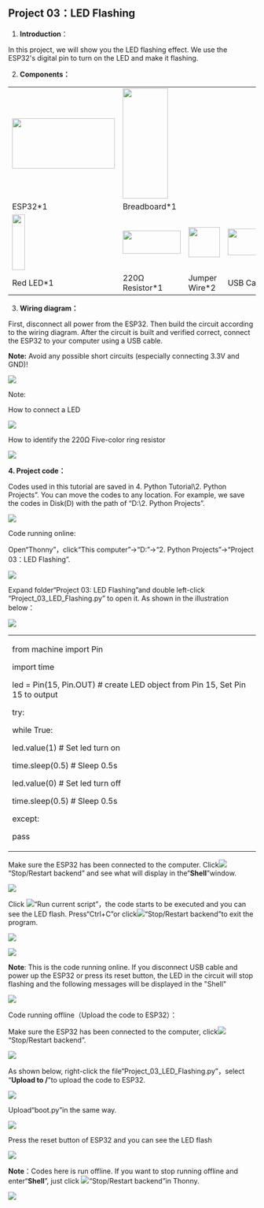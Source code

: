 ## Project 03：LED Flashing 

1.  **Introduction**：

In this project, we will show you the LED flashing effect. We use the
ESP32's digital pin to turn on the LED and make it flashing.

2.  **Components：**

<table>
<tbody>
<tr class="odd">
<td><img src="https://raw.githubusercontent.com/keyestudio/KS5012-Keyestudio-ESP32-Learning-Kit-Basic-Edition-Python/master/media/56053f7126905c6def63919c661d5c0a.jpeg" style="width:2.17847in;height:1.0625in" /></td>
<td><img src="https://raw.githubusercontent.com/keyestudio/KS5012-Keyestudio-ESP32-Learning-Kit-Basic-Edition-Python/master/media/e380dd26e4825be9a768973802a55fe6.png" style="width:0.95208in;height:2.33472in" /></td>
<td></td>
<td></td>
</tr>
<tr class="even">
<td>ESP32*1</td>
<td>Breadboard*1</td>
<td></td>
<td></td>
</tr>
<tr class="odd">
<td><img src="https://raw.githubusercontent.com/keyestudio/KS5012-Keyestudio-ESP32-Learning-Kit-Basic-Edition-Python/master/media/7eb361d680dfa351f07f8527aeb37abd.png" style="width:0.275in;height:1.17361in" /></td>
<td><img src="https://raw.githubusercontent.com/keyestudio/KS5012-Keyestudio-ESP32-Learning-Kit-Basic-Edition-Python/master/media/098a2730d0b0a2a4b2079e0fc87fd38b.png" style="width:1.22639in;height:0.49236in" /></td>
<td><img src="https://raw.githubusercontent.com/keyestudio/KS5012-Keyestudio-ESP32-Learning-Kit-Basic-Edition-Python/master/media/c801a7baee258ff7f5f28ac6e9a7097b.png" style="width:0.66736in;height:0.64097in" /></td>
<td><img src="https://raw.githubusercontent.com/keyestudio/KS5012-Keyestudio-ESP32-Learning-Kit-Basic-Edition-Python/master/media/7dcbd02995be3c142b2f97df7f7c03ce.png" style="width:1.05903in;height:0.56667in" /></td>
</tr>
<tr class="even">
<td>Red LED*1</td>
<td>220Ω Resistor*1</td>
<td>Jumper Wire*2</td>
<td>USB Cable*1</td>
</tr>
</tbody>
</table>

3.  **Wiring diagram：**

First, disconnect all power from the ESP32. Then build the circuit
according to the wiring diagram. After the circuit is built and verified
correct, connect the ESP32 to your computer using a USB cable.

**Note:** Avoid any possible short circuits (especially connecting 3.3V
and GND)\!

![](/media/0735997593c8858ad6441d8e9867206f.png)

Note:

How to connect a LED

![](/media/42ff6f405dfa128593827de5aa03e94b.png)

How to identify the 220Ω Five-color ring resistor

![](/media/55c0199544e9819328f6d5778f10d7d0.png)

**4. Project code：**

Codes used in this tutorial are saved in 4. Python Tutorial\\2. Python
Projects”. You can move the codes to any location. For example, we save
the codes in Disk(D) with the path of “D:\\2. Python Projects”.

![](/media/906b7d4391131929a6b0726f7f5bab30.png)

Code running online:

Open“Thonny”，click“This computer”→“D:”→“2. Python Projects”→“Project
03：LED Flashing”.

![](/media/aed4325f483f54272aba116d9d92190e.png)

Expand folder“Project 03: LED Flashing”and double left-click
“Project\_03\_LED\_Flashing.py” to open it. As shown in the
illustration below：

![](/media/e8d875ca48b359b3fe7df7f705dc97e4.png)

<table>
<tbody>
<tr class="odd">
<td><p>from machine import Pin</p>
<p>import time</p>
<p>led = Pin(15, Pin.OUT) # create LED object from Pin 15, Set Pin 15 to output</p>
<p>try:</p>
<p>while True:</p>
<p>led.value(1) # Set led turn on</p>
<p>time.sleep(0.5) # Sleep 0.5s</p>
<p>led.value(0) # Set led turn off</p>
<p>time.sleep(0.5) # Sleep 0.5s</p>
<p>except:</p>
<p>pass</p></td>
</tr>
</tbody>
</table>

Make sure the ESP32 has been connected to the computer.
Click![](/media/27451c8a9c13e29d02bc0f5831cfaf1f.png)“Stop/Restart backend” and see what will
display in the“**Shell**”window.

![](/media/c78c222938d7337d595b3a753fdf702e.png)

Click ![](/media/da852227207616ccd9aff28f19e02690.png)“Run current script”，the code starts to be
executed and you can see the LED flash. Press“Ctrl+C”or
click![](/media/27451c8a9c13e29d02bc0f5831cfaf1f.png)“Stop/Restart backend”to exit the program.

![](/media/d936f3f5a18081cd7539033991daf98b.png)

![](/media/2dcc6a55b77b4175b5175f717eb196c3.png)

**Note**: This is the code running online. If you disconnect USB cable
and power up the ESP32 or press its reset button, the LED in the circuit
will stop flashing and the following messages will be displayed in the
"Shell"

![](/media/c2685b285afdb8a2f9e56ac70c874e98.png)

Code running offline（Upload the code to ESP32）：

Make sure the ESP32 has been connected to the computer,
click![](/media/27451c8a9c13e29d02bc0f5831cfaf1f.png)“Stop/Restart backend”.

![](/media/df3715e5657c7edecff914d97f43b8de.png)

As shown below, right-click the
file“Project\_03\_LED\_Flashing.py”，select “**Upload to /**”to
upload the code to ESP32.

![](/media/010dbbff20232229cc92d885fda36d7d.png)

Upload“boot.py”in the same way.

![](/media/8cfeb1a3a4fba034c1d67ef272cb1118.png)

Press the reset button of ESP32 and you can see the LED flash

![](/media/2dcc6a55b77b4175b5175f717eb196c3.png)

**Note**：Codes here is run offline. If you want to stop running offline
and enter“**Shell**”, just click ![](/media/27451c8a9c13e29d02bc0f5831cfaf1f.png)“Stop/Restart
backend”in Thonny.

![](/media/0fc03f7cc11e6d76447e1e670a1d77e8.png)
